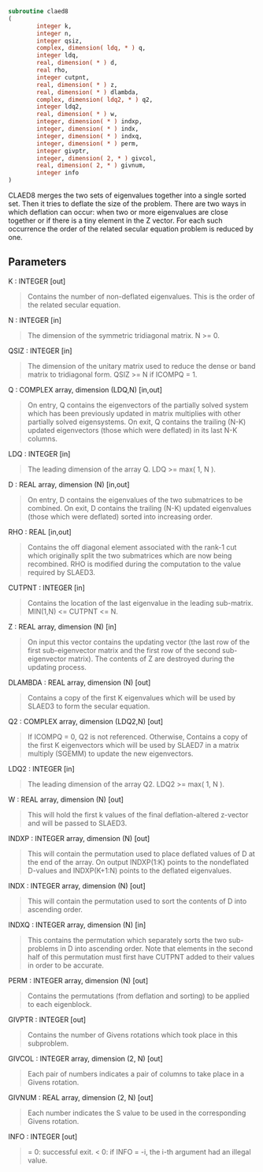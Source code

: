 ```fortran
subroutine claed8
(
        integer k,
        integer n,
        integer qsiz,
        complex, dimension( ldq, * ) q,
        integer ldq,
        real, dimension( * ) d,
        real rho,
        integer cutpnt,
        real, dimension( * ) z,
        real, dimension( * ) dlambda,
        complex, dimension( ldq2, * ) q2,
        integer ldq2,
        real, dimension( * ) w,
        integer, dimension( * ) indxp,
        integer, dimension( * ) indx,
        integer, dimension( * ) indxq,
        integer, dimension( * ) perm,
        integer givptr,
        integer, dimension( 2, * ) givcol,
        real, dimension( 2, * ) givnum,
        integer info
)
```

CLAED8 merges the two sets of eigenvalues together into a single
sorted set.  Then it tries to deflate the size of the problem.
There are two ways in which deflation can occur:  when two or more
eigenvalues are close together or if there is a tiny element in the
Z vector.  For each such occurrence the order of the related secular
equation problem is reduced by one.

## Parameters
K : INTEGER [out]
> Contains the number of non-deflated eigenvalues.
> This is the order of the related secular equation.

N : INTEGER [in]
> The dimension of the symmetric tridiagonal matrix.  N >= 0.

QSIZ : INTEGER [in]
> The dimension of the unitary matrix used to reduce
> the dense or band matrix to tridiagonal form.
> QSIZ >= N if ICOMPQ = 1.

Q : COMPLEX array, dimension (LDQ,N) [in,out]
> On entry, Q contains the eigenvectors of the partially solved
> system which has been previously updated in matrix
> multiplies with other partially solved eigensystems.
> On exit, Q contains the trailing (N-K) updated eigenvectors
> (those which were deflated) in its last N-K columns.

LDQ : INTEGER [in]
> The leading dimension of the array Q.  LDQ >= max( 1, N ).

D : REAL array, dimension (N) [in,out]
> On entry, D contains the eigenvalues of the two submatrices to
> be combined.  On exit, D contains the trailing (N-K) updated
> eigenvalues (those which were deflated) sorted into increasing
> order.

RHO : REAL [in,out]
> Contains the off diagonal element associated with the rank-1
> cut which originally split the two submatrices which are now
> being recombined. RHO is modified during the computation to
> the value required by SLAED3.

CUTPNT : INTEGER [in]
> Contains the location of the last eigenvalue in the leading
> sub-matrix.  MIN(1,N) <= CUTPNT <= N.

Z : REAL array, dimension (N) [in]
> On input this vector contains the updating vector (the last
> row of the first sub-eigenvector matrix and the first row of
> the second sub-eigenvector matrix).  The contents of Z are
> destroyed during the updating process.

DLAMBDA : REAL array, dimension (N) [out]
> Contains a copy of the first K eigenvalues which will be used
> by SLAED3 to form the secular equation.

Q2 : COMPLEX array, dimension (LDQ2,N) [out]
> If ICOMPQ = 0, Q2 is not referenced.  Otherwise,
> Contains a copy of the first K eigenvectors which will be used
> by SLAED7 in a matrix multiply (SGEMM) to update the new
> eigenvectors.

LDQ2 : INTEGER [in]
> The leading dimension of the array Q2.  LDQ2 >= max( 1, N ).

W : REAL array, dimension (N) [out]
> This will hold the first k values of the final
> deflation-altered z-vector and will be passed to SLAED3.

INDXP : INTEGER array, dimension (N) [out]
> This will contain the permutation used to place deflated
> values of D at the end of the array. On output INDXP(1:K)
> points to the nondeflated D-values and INDXP(K+1:N)
> points to the deflated eigenvalues.

INDX : INTEGER array, dimension (N) [out]
> This will contain the permutation used to sort the contents of
> D into ascending order.

INDXQ : INTEGER array, dimension (N) [in]
> This contains the permutation which separately sorts the two
> sub-problems in D into ascending order.  Note that elements in
> the second half of this permutation must first have CUTPNT
> added to their values in order to be accurate.

PERM : INTEGER array, dimension (N) [out]
> Contains the permutations (from deflation and sorting) to be
> applied to each eigenblock.

GIVPTR : INTEGER [out]
> Contains the number of Givens rotations which took place in
> this subproblem.

GIVCOL : INTEGER array, dimension (2, N) [out]
> Each pair of numbers indicates a pair of columns to take place
> in a Givens rotation.

GIVNUM : REAL array, dimension (2, N) [out]
> Each number indicates the S value to be used in the
> corresponding Givens rotation.

INFO : INTEGER [out]
> = 0:  successful exit.
> < 0:  if INFO = -i, the i-th argument had an illegal value.
